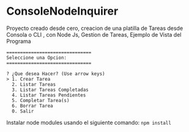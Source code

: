 # ConsoleNodeInquirer

Proyecto creado desde cero, creacion de una platilla de Tareas desde Consola o CLI , con Node Js, 
Gestion de Tareas,
Ejemplo de Vista del Programa
```
===============================
Seleccione una Opcion: 
===============================

? ¿Que desea Hacer? (Use arrow keys)
> 1. Crear Tarea
  2. Listar Tareas
  3. Listar Tareas Completadas
  4. Listar Tareas Pendientes
  5. Completar Tarea(s)
  6. Borrar Tarea
  0. Salir
  ```
  Instalar node modules usando el siguiente comando: ``` npm install ```
